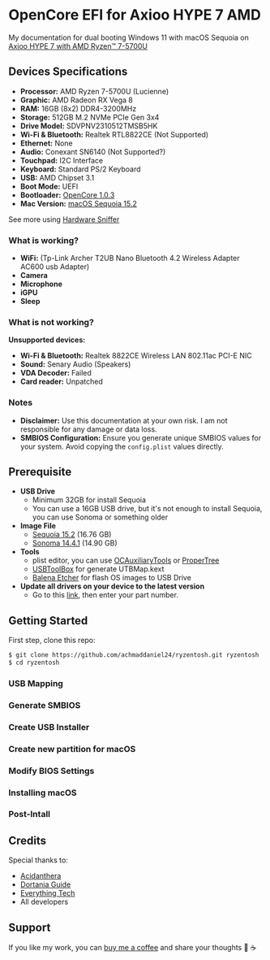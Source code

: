 # OpenCore EFI for Axioo HYPE 7 AMD

My documentation for dual booting Windows 11 with macOS Sequoia on [Axioo HYPE 7 with AMD Ryzen™ 7-5700U](https://www.axiooworld.com/hype7-amd)

## Devices Specifications

- **Processor:** AMD Ryzen 7-5700U (Lucienne)
- **Graphic:** AMD Radeon RX Vega 8
- **RAM:** 16GB (8x2) DDR4-3200MHz
- **Storage:** 512GB M.2 NVMe PCIe Gen 3x4
- **Drive Model:** SDVPNV2310512TMSB5HK
- **Wi-Fi & Bluetooth:** Realtek RTL8822CE (Not Supported)
- **Ethernet:** None
- **Audio:** Conexant SN6140 (Not Supported?)
- **Touchpad:** I2C Interface
- **Keyboard:** Standard PS/2 Keyboard
- **USB:** AMD Chipset 3.1
- **Boot Mode:** UEFI
- **Bootloader:** [OpenCore 1.0.3](https://github.com/acidanthera/OpenCorePkg)
- **Mac Version:** [macOS Sequoia 15.2](https://dortania.github.io/OpenCore-Legacy-Patcher/SEQUOIA-DROP.html)

See more using [Hardware Sniffer](SPECS.md)

### What is working?

- **WiFi:** (Tp-Link Archer T2UB Nano Bluetooth 4.2 Wireless Adapter AC600 usb Adapter)
- **Camera**
- **Microphone**
- **iGPU**
- **Sleep**

### What is not working?

**Unsupported devices:**

- **Wi-Fi & Bluetooth:** Realtek 8822CE Wireless LAN 802.11ac PCI-E NIC
- **Sound:** Senary Audio (Speakers)
- **VDA Decoder:** Failed
- **Card reader:** Unpatched

### Notes

- **Disclaimer:** Use this documentation at your own risk. I am not responsible for any damage or data loss.
- **SMBIOS Configuration:** Ensure you generate unique SMBIOS values for your system. Avoid copying the `config.plist` values directly.

## Prerequisite

- **USB Drive**
  - Minimum 32GB for install Sequoia
  - You can use a 16GB USB drive, but it's not enough to install Sequoia, you can use Sonoma or something older
- **Image File**
  - [Sequoia 15.2](https://etechbox.com/download/macos-sequoia-installer/) (16.76 GB)
  - [Sonoma 14.4.1](https://etechbox.com/download/macos-sonoma-hackintosh/) (14.90 GB)
- **Tools**
  - plist editor, you can use [OCAuxiliaryTools](https://github.com/ic005k/OCAuxiliaryTools) or [ProperTree](https://github.com/corpnewt/ProperTree)
  - [USBToolBox](https://github.com/USBToolBox/tool/releases/tag/0.2) for generate UTBMap.kext
  - [Balena Etcher](https://etcher.balena.io/#download-etcher) for flash OS images to USB Drive
- **Update all drivers on your device to the latest version**
  - Go to this [link](https://www.axiooworld.com/driver), then enter your part number.

## Getting Started

First step, clone this repo:

```bash
$ git clone https://github.com/achmaddaniel24/ryzentosh.git ryzentosh
$ cd ryzentosh
```

### USB Mapping

### Generate SMBIOS

### Create USB Installer

### Create new partition for macOS

### Modify BIOS Settings

### Installing macOS

### Post-Intall

## Credits

Special thanks to:

- [Acidanthera](https://github.com/acidanthera/)
- [Dortania Guide](https://dortania.github.io/OpenCore-Install-Guide/)
- [Everything Tech](https://www.youtube.com/@teema.everythingtech)
- All developers

## Support

If you like my work, you can [buy me a coffee](https://www.buymeacoffee.com/kudanil) and share your thoughts 🎉 ☕
